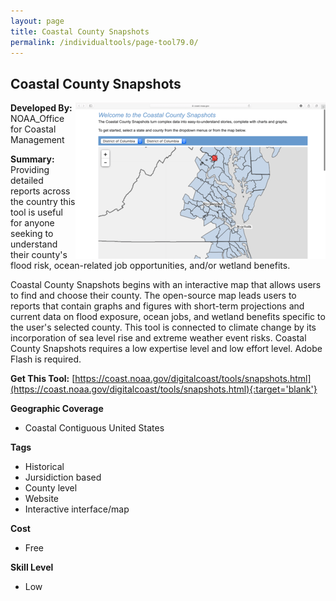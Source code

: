 ```yaml
---
layout: page
title: Coastal County Snapshots
permalink: /individualtools/page-tool79.0/
---
```

## Coastal County Snapshots

<img src="/images/scaled_250_400/TOOLID_79.0_ScreenCapture-1.png" style="max-height:250px;max-width:400;" align="right"/>

**Developed By:** NOAA_Office for Coastal Management

**Summary:** Providing detailed reports across the country this tool is useful for anyone seeking to understand their county's flood risk, ocean-related job opportunities, and/or wetland benefits.

Coastal County Snapshots begins with an interactive map that allows users to find and choose their county. The open-source map leads users to reports that contain graphs and figures with short-term projections and current data on flood exposure, ocean jobs, and wetland benefits specific to the user's selected county. This tool is connected to climate change by its incorporation of sea level rise and extreme weather event risks. Coastal County Snapshots requires a low expertise level and low effort level. Adobe Flash is required.

**Get This Tool:** [https://coast.noaa.gov/digitalcoast/tools/snapshots.html](https://coast.noaa.gov/digitalcoast/tools/snapshots.html){:target='blank'}

**Geographic Coverage**

* Coastal Contiguous United States

**Tags**

*  Historical 
*  Jursidiction based
*  County level
*  Website
*  Interactive interface/map

**Cost**

* Free

**Skill Level**

* Low
